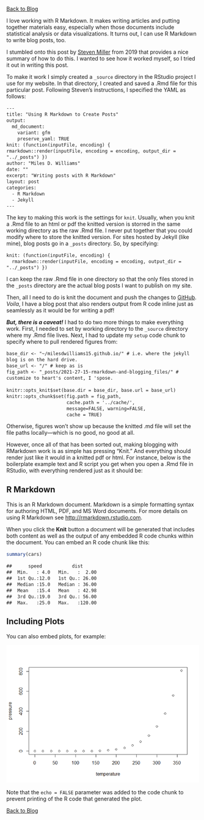 [Back to Blog](https://milesdwilliams15.github.io/blog/)

I love working with R Markdown. It makes writing articles and putting
together materials easy, especially when those documents include
statistical analysis or data visualizations. It turns out, I can use R
Markdown to write blog posts, too.

I stumbled onto this post by [Steven
Miller](http://svmiller.com/blog/2019/08/two-helpful-rmarkdown-jekyll-tips/)
from 2019 that provides a nice summary of how to do this. I wanted to
see how it worked myself, so I tried it out in writing this post.

To make it work I simply created a `_source` directory in the RStudio
project I use for my website. In that directory, I created and saved a
.Rmd file for this particular post. Following Steven’s instructions, I
specified the YAML as follows:

    ---
    title: "Using R Markdown to Create Posts"
    output:
      md_document:
        variant: gfm
        preserve_yaml: TRUE
    knit: (function(inputFile, encoding) {
    rmarkdown::render(inputFile, encoding = encoding, output_dir = "../_posts") })
    author: "Miles D. Williams"
    date: ""
    excerpt: "Writing posts with R Markdown"
    layout: post
    categories:
      - R Markdown
      - Jekyll
    ---

The key to making this work is the settings for `knit`. Usually, when
you knit a .Rmd file to an html or pdf the knitted version is storred in
the same working directory as the raw .Rmd file. I never put together
that you could modify where to store the knitted version. For sites
hosted by Jekyll (like mine), blog posts go in a `_posts` directory. So,
by specifying:

    knit: (function(inputFile, encoding) {
      rmarkdown::render(inputFile, encoding = encoding, output_dir = "../_posts") })

I can keep the raw .Rmd file in one directory so that the only files
stored in the `_posts` directory are the actual blog posts I want to
publish on my site.

Then, all I need to do is knit the document and push the changes to
[GitHub](https://github.com/milesdwilliams15/milesdwilliams15.github.io).
*Voila*, I have a blog post that also renders output from R code inline
just as seamlessly as it would be for writing a pdf!

***But, there is a caveat!*** I had to do two more things to make
everything work. First, I needed to set by working directory to the
`_source` directory where my .Rmd file lives. Next, I had to update my
`setup` code chunk to specify where to pull rendered figures from:

    base_dir <- "~/milesdwilliams15.github.io/" # i.e. where the jekyll blog is on the hard drive.
    base_url <- "/" # keep as is
    fig_path <- "_posts/2021-27-15-rmarkdown-and-blogging_files/" # customize to heart's content, I 'spose.

    knitr::opts_knit$set(base.dir = base_dir, base.url = base_url)
    knitr::opts_chunk$set(fig.path = fig_path,
                          cache.path = '../cache/',
                          message=FALSE, warning=FALSE,
                          cache = TRUE) 

Otherwise, figures won’t show up because the knitted .md file will set
the file paths locally—which is no good, no good at all.

However, once all of that has been sorted out, making blogging with
RMarkdown work is as simple has pressing “Knit.” And everything should
render just like it would in a knitted pdf or html. For instance, below
is the boilerplate example text and R script you get when you open a
.Rmd file in RStudio, with everything rendered just as it should be:

## R Markdown

This is an R Markdown document. Markdown is a simple formatting syntax
for authoring HTML, PDF, and MS Word documents. For more details on
using R Markdown see <http://rmarkdown.rstudio.com>.

When you click the **Knit** button a document will be generated that
includes both content as well as the output of any embedded R code
chunks within the document. You can embed an R code chunk like this:

``` r
summary(cars)
```

    ##      speed           dist       
    ##  Min.   : 4.0   Min.   :  2.00  
    ##  1st Qu.:12.0   1st Qu.: 26.00  
    ##  Median :15.0   Median : 36.00  
    ##  Mean   :15.4   Mean   : 42.98  
    ##  3rd Qu.:19.0   3rd Qu.: 56.00  
    ##  Max.   :25.0   Max.   :120.00

## Including Plots

You can also embed plots, for example:

<img src = "../_posts/2021-27-15-rmarkdown-and-blogging_files/figure-gfm/pressure-1.png">

Note that the `echo = FALSE` parameter was added to the code chunk to
prevent printing of the R code that generated the plot.

[Back to Blog](https://milesdwilliams15.github.io/blog/)
